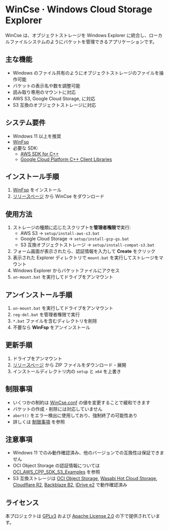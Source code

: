 # WinCse &middot; Windows Cloud Storage Explorer

WinCse は、オブジェクトストレージを Windows Explorer に統合し、ローカルファイルシステムのようにバケットを管理できるアプリケーションです。

## 主な機能
- Windows のファイル共有のようにオブジェクトストレージのファイルを操作可能  
- バケットの表示名や数を調整可能  
- 読み取り専用のマウントに対応  
- AWS S3, Google Cloud Storage, に対応  
- S3 互換のオブジェクトストレージに対応  

## システム要件
- Windows 11 以上を推奨  
- [WinFsp](http://www.secfs.net/winfsp/)  
- 必要な SDK:  
  - [AWS SDK for C++](https://github.com/aws/aws-sdk-cpp)  
  - [Google Cloud Platform C++ Client Libraries](https://github.com/googleapis/google-cloud-cpp)  

## インストール手順
1. [WinFsp](https://winfsp.dev/rel/) をインストール  
2. [リリースページ](https://github.com/cbh34680/WinCse/releases) から WinCse をダウンロード  

## 使用方法
1. ストレージの種類に応じたスクリプトを**管理者権限で**実行:  
   - AWS S3 &rarr; `setup/install-aws-s3.bat`  
   - Google Cloud Storage &rarr; `setup/install-gcp-gs.bat`  
   - S3 互換オブジェクトストレージ &rarr; `setup/install-compat-s3.bat`  
2. フォーム画面が表示されたら、認証情報を入力して **Create** をクリック  
3. 表示された Explorer ディレクトリで `mount.bat` を実行してストレージをマウント  
4. Windows Explorer からバケットファイルにアクセス  
5. `un-mount.bat` を実行してドライブをアンマウント  

## アンインストール手順
1. `un-mount.bat` を実行してドライブをアンマウント  
2. `reg-del.bat` を管理者権限で実行  
3. `*.bat` ファイルを含むディレクトリを削除  
4. 不要なら **WinFsp** をアンインストール  

## 更新手順
1. ドライブをアンマウント  
2. [リリースページ](https://github.com/cbh34680/WinCse/releases) から ZIP ファイルをダウンロード・展開  
3. インストールディレクトリ内の `setup` と `x64` を上書き  

## 制限事項
- いくつかの制約は [WinCse.conf](./doc/conf-example.txt) の値を変更することで緩和できます  
- バケットの作成・削除には対応していません  
- `abort()` をエラー検出に使用しており、強制終了の可能性あり  
- 詳しくは [制限事項](./doc/limitations-ja.md) を参照  

## 注意事項
- Windows 11 でのみ動作確認済み、他のバージョンでの互換性は保証できません  
- OCI Object Storage の認証情報については [OCI_AWS_CPP_SDK_S3_Examples](https://github.com/tonymarkel/OCI_AWS_CPP_SDK_S3_Examples) を参照  
- S3 互換ストレージは [OCI Object Storage](./doc/example-oci.png), [Wasabi Hot Cloud Storage](./doc/example-wasabi.png), [Cloudflare R2](./doc/example-cloudflare.png), [Backblaze B2](./doc/example-backblaze.png), [IDrive e2](./doc/example-idrive.png) で動作確認済み  

## ライセンス
本プロジェクトは [GPLv3](https://www.gnu.org/licenses/gpl-3.0.html) および [Apache License 2.0](https://www.apache.org/licenses/LICENSE-2.0) の下で提供されています。
